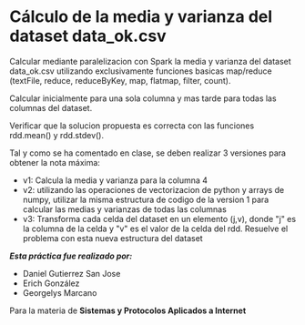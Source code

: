 <h1>Cálculo de la media y varianza del dataset data_ok.csv</h1>

<p>Calcular mediante paralelizacion con Spark la media y varianza del dataset data_ok.csv utilizando exclusivamente funciones basicas map/reduce (textFile, reduce, reduceByKey, map, flatmap, filter, count).</p>
<p>Calcular inicialmente para una sola columna y mas tarde para todas las columnas del dataset.</p>
<p>Verificar que la solucion propuesta es correcta con las funciones rdd.mean() y rdd.stdev().</p>
<p>Tal y como se ha comentado en clase, se deben realizar 3 versiones para obtener la nota máxima:</p>
<ul>
  <li>v1: Calcula la media y varianza para la columna 4</li>
  <li>v2: utilizando las operaciones de vectorizacion de python y arrays de numpy, utilizar la misma estructura de codigo de la version 1 para calcular las medias y varianzas de todas las columnas</li>
  <li>v3: Transforma cada celda del dataset en un elemento (j,v),  donde "j" es la columna de la celda y "v" es el valor de la celda del rdd.
Resuelve el problema con esta nueva estructura del dataset</li>
</ul>

<em><b>Esta práctica fue realizado por:</b></em>
<ul>
  <li>Daniel Gutierrez San Jose</li>
  <li>Erich González</li>
  <li>Georgelys Marcano</li>
</ul>
<p>Para la materia de <b>Sistemas y Protocolos Aplicados a Internet</b></p>

